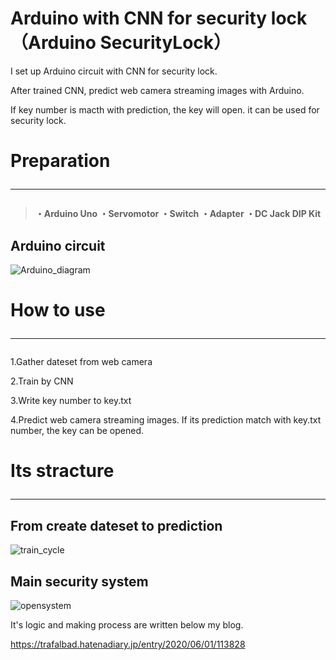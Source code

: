 # Arduino with CNN for security lock（Arduino SecurityLock）

I set up Arduino circuit with CNN for security lock. 

After trained CNN, predict web camera streaming images with Arduino.

If key number is macth with prediction, the key will open. it can be used for security lock.
 
 
 
 
# Preparation<hr>

<blockquote><b>
・Arduino Uno
・Servomotor
・Switch
・Adapter
・DC Jack DIP Kit</b></blockquote>


## Arduino circuit

![Arduino_diagram](https://user-images.githubusercontent.com/48679574/83414058-ce642100-a457-11ea-9ce0-b172a8db2035.jpg)






# How to use<hr>

1.Gather dateset from web camera

2.Train by CNN

3.Write key number to key.txt

4.Predict web camera streaming images.  If its prediction match with key.txt number, the key can be opened.




# Its stracture<hr>

## From create dateset to prediction

![train_cycle](https://user-images.githubusercontent.com/48679574/83414073-d6bc5c00-a457-11ea-8b9d-bef101042a5b.jpg)





## Main security system 
![opensystem](https://user-images.githubusercontent.com/48679574/83414084-dcb23d00-a457-11ea-80cc-77e76a4f2bfd.jpg)


It's logic and making process are written below my blog.

https://trafalbad.hatenadiary.jp/entry/2020/06/01/113828
